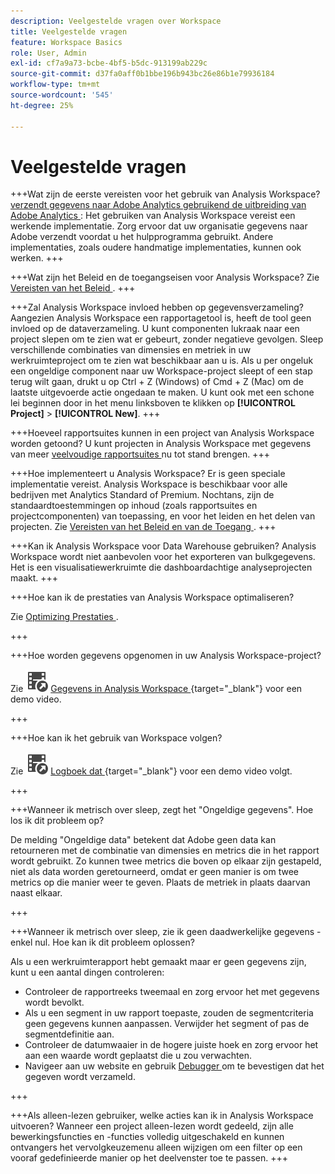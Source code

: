 ```yaml
---
description: Veelgestelde vragen over Workspace
title: Veelgestelde vragen
feature: Workspace Basics
role: User, Admin
exl-id: cf7a9a73-bcbe-4bf5-b5dc-913199ab229c
source-git-commit: d37fa0aff0b1bbe196b943bc26e86b1e79936184
workflow-type: tm+mt
source-wordcount: '545'
ht-degree: 25%

---
```


# Veelgestelde vragen

+++Wat zijn de eerste vereisten voor het gebruik van Analysis Workspace?
[ verzendt gegevens naar Adobe Analytics gebruikend de uitbreiding van Adobe Analytics ](/help/implement/launch/validate-publish-prod.md): Het gebruiken van Analysis Workspace vereist een werkende implementatie. Zorg ervoor dat uw organisatie gegevens naar Adobe verzendt voordat u het hulpprogramma gebruikt. Andere implementaties, zoals oudere handmatige implementaties, kunnen ook werken.
+++

+++Wat zijn het Beleid en de toegangseisen voor Analysis Workspace?
Zie [ Vereisten van het Beleid ](/help/analyze/analysis-workspace/workspace-faq/frequently-asked-questions-analysis-workspace.md).
+++

+++Zal Analysis Workspace invloed hebben op gegevensverzameling?
Aangezien Analysis Workspace een rapportagetool is, heeft de tool geen invloed op de dataverzameling. U kunt componenten lukraak naar een project slepen om te zien wat er gebeurt, zonder negatieve gevolgen. Sleep verschillende combinaties van dimensies en metriek in uw werkruimteproject om te zien wat beschikbaar aan u is. Als u per ongeluk een ongeldige component naar uw Workspace-project sleept of een stap terug wilt gaan, drukt u op Ctrl + Z (Windows) of Cmd + Z (Mac) om de laatste uitgevoerde actie ongedaan te maken. U kunt ook met een schone lei beginnen door in het menu linksboven te klikken op **[!UICONTROL Project]** > **[!UICONTROL New]**.
+++

+++Hoeveel rapportsuites kunnen in een project van Analysis Workspace worden getoond?
U kunt projecten in Analysis Workspace met gegevens van meer [ veelvoudige rapportsuites ](https://experienceleague.adobe.com/docs/analytics/analyze/analysis-workspace/build-workspace-project/multiple-report-suites.html?lang=nl-NL) nu tot stand brengen.
+++

+++Hoe implementeert u Analysis Workspace?
Er is geen speciale implementatie vereist. Analysis Workspace is beschikbaar voor alle bedrijven met Analytics Standard of Premium. Nochtans, zijn de standaardtoestemmingen op inhoud (zoals rapportsuites en projectcomponenten) van toepassing, en voor het leiden en het delen van projecten. Zie [ Vereisten van het Beleid en van de Toegang ](/help/analyze/analysis-workspace/workspace-faq/frequently-asked-questions-analysis-workspace.md).
+++

+++Kan ik Analysis Workspace voor Data Warehouse gebruiken?
Analysis Workspace wordt niet aanbevolen voor het exporteren van bulkgegevens. Het is een visualisatiewerkruimte die dashboardachtige analyseprojecten maakt.
+++

+++Hoe kan ik de prestaties van Analysis Workspace optimaliseren?

Zie [ Optimizing Prestaties ](/help/analyze/analysis-workspace/workspace-faq/optimizing-performance.md).

+++

+++Hoe worden gegevens opgenomen in uw Analysis Workspace-project?

Zie ![ VideoCheckedOut ](/help/assets/icons/VideoCheckedOut.svg) [ Gegevens in Analysis Workspace ](https://video.tv.adobe.com/v/31072?quality=12&learn=on){target="_blank"} voor een demo video.

+++

+++Hoe kan ik het gebruik van Workspace volgen?

Zie ![ VideoCheckedOut ](/help/assets/icons/VideoCheckedOut.svg) [ Logboek dat ](https://video.tv.adobe.com/v/29768?quality=12&learn=on){target="_blank"} voor een demo video volgt.

+++

+++Wanneer ik metrisch over sleep, zegt het &quot;Ongeldige gegevens&quot;. Hoe los ik dit probleem op?

De melding &quot;Ongeldige data&quot; betekent dat Adobe geen data kan retourneren met de combinatie van dimensies en metrics die in het rapport wordt gebruikt. Zo kunnen twee metrics die boven op elkaar zijn gestapeld, niet als data worden geretourneerd, omdat er geen manier is om twee metrics op die manier weer te geven. Plaats de metriek in plaats daarvan naast elkaar.

+++

+++Wanneer ik metrisch over sleep, zie ik geen daadwerkelijke gegevens - enkel nul. Hoe kan ik dit probleem oplossen?

Als u een werkruimterapport hebt gemaakt maar er geen gegevens zijn, kunt u een aantal dingen controleren:

* Controleer de rapportreeks tweemaal en zorg ervoor het met gegevens wordt bevolkt.
* Als u een segment in uw rapport toepaste, zouden de segmentcriteria geen gegevens kunnen aanpassen. Verwijder het segment of pas de segmentdefinitie aan.
* Controleer de datumwaaier in de hogere juiste hoek en zorg ervoor het aan een waarde wordt geplaatst die u zou verwachten.
* Navigeer aan uw website en gebruik [ Debugger ](https://experienceleague.adobe.com/docs/debugger/using/experience-cloud-debugger.html?lang=nl-NL) om te bevestigen dat het gegeven wordt verzameld.


+++

+++Als alleen-lezen gebruiker, welke acties kan ik in Analysis Workspace uitvoeren?
Wanneer een project alleen-lezen wordt gedeeld, zijn alle bewerkingsfuncties en -functies volledig uitgeschakeld en kunnen ontvangers het vervolgkeuzemenu alleen wijzigen om een filter op een vooraf gedefinieerde manier op het deelvenster toe te passen.
+++
